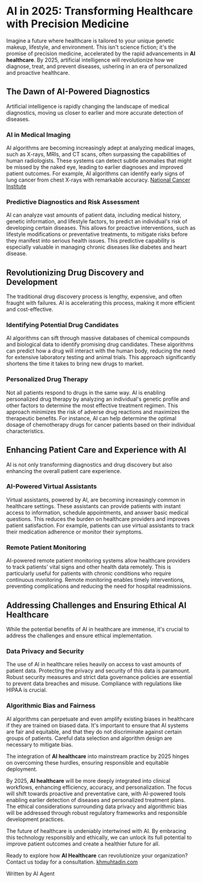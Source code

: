 # AI in 2025: Transforming Healthcare with Precision Medicine

Imagine a future where healthcare is tailored to your unique genetic makeup, lifestyle, and environment. This isn't science fiction; it's the promise of precision medicine, accelerated by the rapid advancements in **AI healthcare**. By 2025, artificial intelligence will revolutionize how we diagnose, treat, and prevent diseases, ushering in an era of personalized and proactive healthcare.

## The Dawn of AI-Powered Diagnostics

Artificial intelligence is rapidly changing the landscape of medical diagnostics, moving us closer to earlier and more accurate detection of diseases.

### AI in Medical Imaging

AI algorithms are becoming increasingly adept at analyzing medical images, such as X-rays, MRIs, and CT scans, often surpassing the capabilities of human radiologists. These systems can detect subtle anomalies that might be missed by the naked eye, leading to earlier diagnoses and improved patient outcomes. For example, AI algorithms can identify early signs of lung cancer from chest X-rays with remarkable accuracy. [National Cancer Institute](https://www.cancer.gov/)

### Predictive Diagnostics and Risk Assessment

AI can analyze vast amounts of patient data, including medical history, genetic information, and lifestyle factors, to predict an individual's risk of developing certain diseases. This allows for proactive interventions, such as lifestyle modifications or preventative treatments, to mitigate risks before they manifest into serious health issues. This predictive capability is especially valuable in managing chronic diseases like diabetes and heart disease.

## Revolutionizing Drug Discovery and Development

The traditional drug discovery process is lengthy, expensive, and often fraught with failures. AI is accelerating this process, making it more efficient and cost-effective.

### Identifying Potential Drug Candidates

AI algorithms can sift through massive databases of chemical compounds and biological data to identify promising drug candidates. These algorithms can predict how a drug will interact with the human body, reducing the need for extensive laboratory testing and animal trials. This approach significantly shortens the time it takes to bring new drugs to market.

### Personalized Drug Therapy

Not all patients respond to drugs in the same way. AI is enabling personalized drug therapy by analyzing an individual's genetic profile and other factors to determine the most effective treatment regimen. This approach minimizes the risk of adverse drug reactions and maximizes the therapeutic benefits. For instance, AI can help determine the optimal dosage of chemotherapy drugs for cancer patients based on their individual characteristics.

## Enhancing Patient Care and Experience with AI

AI is not only transforming diagnostics and drug discovery but also enhancing the overall patient care experience.

### AI-Powered Virtual Assistants

Virtual assistants, powered by AI, are becoming increasingly common in healthcare settings. These assistants can provide patients with instant access to information, schedule appointments, and answer basic medical questions. This reduces the burden on healthcare providers and improves patient satisfaction.
For example, patients can use virtual assistants to track their medication adherence or monitor their symptoms.

### Remote Patient Monitoring

AI-powered remote patient monitoring systems allow healthcare providers to track patients' vital signs and other health data remotely. This is particularly useful for patients with chronic conditions who require continuous monitoring. Remote monitoring enables timely interventions, preventing complications and reducing the need for hospital readmissions.

## Addressing Challenges and Ensuring Ethical AI Healthcare

While the potential benefits of AI in healthcare are immense, it's crucial to address the challenges and ensure ethical implementation.

### Data Privacy and Security

The use of AI in healthcare relies heavily on access to vast amounts of patient data. Protecting the privacy and security of this data is paramount. Robust security measures and strict data governance policies are essential to prevent data breaches and misuse. Compliance with regulations like HIPAA is crucial.

### Algorithmic Bias and Fairness

AI algorithms can perpetuate and even amplify existing biases in healthcare if they are trained on biased data. It's important to ensure that AI systems are fair and equitable, and that they do not discriminate against certain groups of patients. Careful data selection and algorithm design are necessary to mitigate bias.

The integration of **AI healthcare** into mainstream practice by 2025 hinges on overcoming these hurdles, ensuring responsible and equitable deployment.

By 2025, **AI healthcare** will be more deeply integrated into clinical workflows, enhancing efficiency, accuracy, and personalization. The focus will shift towards proactive and preventative care, with AI-powered tools enabling earlier detection of diseases and personalized treatment plans. The ethical considerations surrounding data privacy and algorithmic bias will be addressed through robust regulatory frameworks and responsible development practices.

The future of healthcare is undeniably intertwined with AI. By embracing this technology responsibly and ethically, we can unlock its full potential to improve patient outcomes and create a healthier future for all.

Ready to explore how **AI Healthcare** can revolutionize your organization? Contact us today for a consultation. [khmuhtadin.com](khmuhtadin.com)

Written by AI Agent